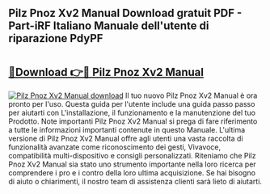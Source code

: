 ## Pilz Pnoz Xv2 Manual Download gratuit PDF - Part-iRF Italiano Manuale dell'utente di riparazione PdyPF

# <h2><a href="http://dfgagj.blite.top/?on=Pilz+Pnoz+Xv2+Manual">🔗Download 👉🔴 Pilz Pnoz Xv2 Manual</a></h2>

[![Pilz Pnoz Xv2 Manual download](https://i.imgur.com/lujVjoI.png)](http://dfgagj.blite.top/?on=Pilz+Pnoz+Xv2+Manual)
Il tuo nuovo Pilz Pnoz Xv2 Manual è ora pronto per l'uso. Questa guida per l'utente include una guida passo passo per aiutarti con L'installazione, il funzionamento e la manutenzione del tuo Prodotto. Note importanti Pilz Pnoz Xv2 Manual si prega di fare riferimento a tutte le informazioni importanti contenute in questo Manuale. L'ultima versione di Pilz Pnoz Xv2 Manual offre agli utenti una vasta raccolta di funzionalità avanzate come riconoscimento dei gesti, Vivavoce, compatibilità multi-dispositivo e consigli personalizzati. Riteniamo che Pilz Pnoz Xv2 Manual sia stato uno strumento importante nella loro ricerca per comprendere i pro e i contro della loro ultima acquisizione. Se hai bisogno di aiuto o chiarimenti, il nostro team di assistenza clienti sarà lieto di aiutarti.
